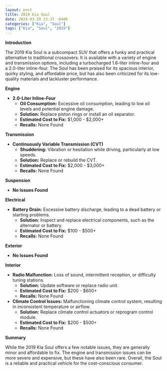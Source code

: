 ```yaml
---
layout: post
title: 2019 Kia Soul
date: 2024-03-29 23:37 -0400
categories: ["Kia", "Soul"]
tags: ["Kia", "Soul", "2019"]
---
```

**Introduction**

The 2019 Kia Soul is a subcompact SUV that offers a funky and practical alternative to traditional crossovers. It is available with a variety of engine and transmission options, including a turbocharged 1.6-liter inline-four and a 2.0-liter inline-four. The Soul has been praised for its spacious interior, quirky styling, and affordable price, but has also been criticized for its low-quality materials and lackluster performance.

**Engine**

* **2.0-Liter Inline-Four**
    * **Oil Consumption:** Excessive oil consumption, leading to low oil levels and potential engine damage.
    * **Solution:** Replace piston rings or install an oil separator.
    * **Estimated Cost to Fix:** $1,000 - $2,000+
    * **Recalls:** None Found

**Transmission**

* **Continuously Variable Transmission (CVT)**
    * **Shuddering:** Vibration or hesitation while driving, particularly at low speeds.
    * **Solution:** Replace or rebuild the CVT.
    * **Estimated Cost to Fix:** $2,000 - $3,000+
    * **Recalls:** None Found

**Suspension**

* **No Issues Found**

**Electrical**

* **Battery Drain:** Excessive battery discharge, leading to a dead battery or starting problems.
    * **Solution:** Inspect and replace electrical components, such as the alternator or battery.
    * **Estimated Cost to Fix:** $100 - $500+
    * **Recalls:** None Found

**Exterior**

* **No Issues Found**

**Interior**

* **Radio Malfunction:** Loss of sound, intermittent reception, or difficulty tuning stations.
    * **Solution:** Update software or replace radio unit.
    * **Estimated Cost to Fix:** $200 - $600+
    * **Recalls:** None Found
* **Climate Control Issues:** Malfunctioning climate control system, resulting in inconsistent temperature or airflow.
    * **Solution:** Replace climate control actuators or reprogram control module.
    * **Estimated Cost to Fix:** $200 - $500+
    * **Recalls:** None Found

**Summary**

While the 2019 Kia Soul offers a few notable issues, they are generally minor and affordable to fix. The engine and transmission issues can be more severe and expensive, but these have also been rare. Overall, the Soul is a reliable and practical vehicle for the cost-conscious consumer.
